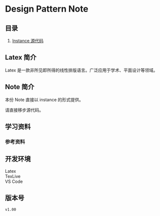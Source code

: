 # Design Pattern Note

## 目录

1. [Instance 源代码](./instance/instance.tex)

## Latex 简介

Latex 是一款非所见即所得的线性排版语言。广泛应用于学术、平面设计等领域。

## Note 简介

本份 Note 直接以 instance 的形式提供。

请直接移步源代码。

## 学习资料

### 参考资料

## 开发环境

Latex  
TexLive  
VS Code

## 版本号

`v1.00`
